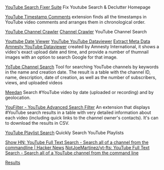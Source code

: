 
[YouTube Search Fixer Suite](https://addons.mozilla.org/en-US/firefox/addon/youtube-suite-search-fixer/)
Fix Youtube Search & Declutter Homepage

[YouTube Timestamp Comments](https://chrome.google.com/webstore/detail/youtube-timestamp-comment/khngjoedfeicfbjlcfmiigbokbnlibei/related)
extension finds all the timestamps in YouTube video comments and arranges them in chronological order.

[YouTube Channel Crawler](http://channelcrawler.com/)
[Channel Crawler](https://channelcrawler.com/eng)
YouTube Channel Search

[Youttube Date Viewer](https://citizenevidence.org/2014/07/01/youtube-dataviewer)
[YouTube YouTube Dataviewer](https://citizenevidence.amnestyusa.org/)
[Extract Meta Data](https://www.amnestyusa.org/citizenevidence)
[Amnesty YouTube Dataviewer](http://amnestyusa.org/sites/default/custom-scripts/citizenevidence)
created by Amnesty International, it shows a video's exact upload date and time, and provide a number of thumnail images with an option to search Google for that image.

[YoTube Channel Search](https://tools.digitalmethods.net/netvizz/youtube/mod_channels_search.php)
Tool for searching YouTube channels by keywords in the name and creation date. The result is a table with the channel ID, name, description, date of creation, as well as the number of subscribers, views, and uploaded videos

[Meedan](https://meedan.com/)
Search #YouTube video by date (uploaded or recording) and by geolocation.

[YouFilter - YouTube Advanced Search Filter](https://chrome.google.com/webstore/detail/youfilter-%E2%80%93-youtube-advan/lnlanlnejphdbhplbgokklmgfbjphigi/related?hl=ru) An extension that displays #YouTube search results in a table with very detailed information about each video (including quick links to the channel owner's contacts). It's can to download the results in CSV.

[YouTube Playlist Search](https://greasyfork.org/en/scripts/14370-youtube-playlist-search)
Quickly Search YouTube Playlists

[Show HN: YouTube Full Text Search - Search all of a channel from the commandline | Hacker News](https://news.ycombinator.com/item?id=36009774)
[NotJoeMartinez/yt-fts: YouTube Full Text Search - Search all of a YouTube channel from the command line](https://github.com/NotJoeMartinez/yt-fts)

[Results](https://www.youtube.com/results?page=%7BstartPage%3F%7D&search_query=%25s)
